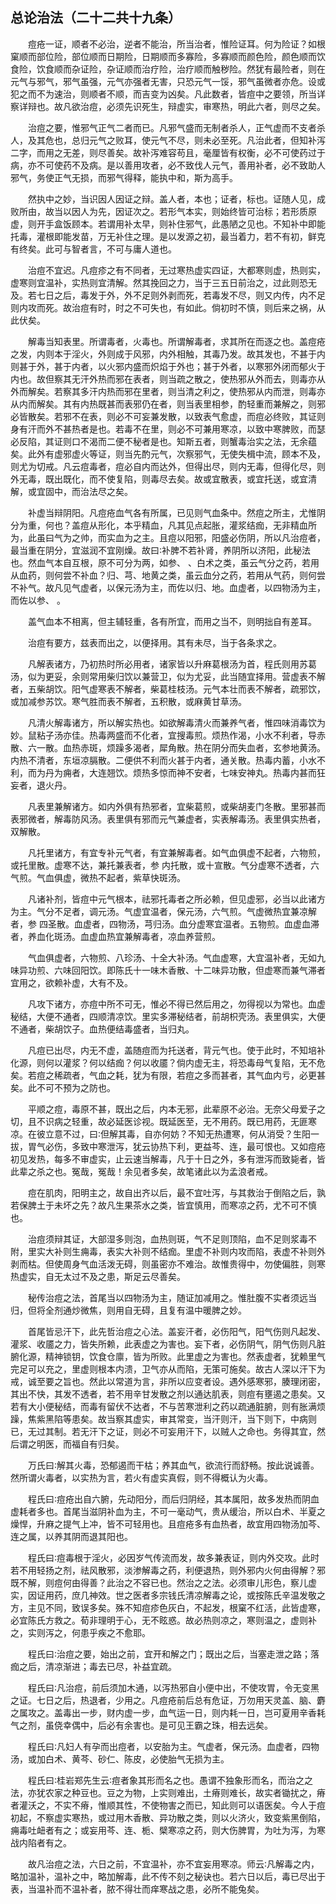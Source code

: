 ## 总论治法（二十二共十九条）


&emsp;&emsp;痘疮一证，顺者不必治，逆者不能治，所当治者，惟险证耳。何为险证？如根窠顺而部位险，部位顺而日期险，日期顺而多寡险，多寡顺而颜色险，颜色顺而饮食险，饮食顺而杂证险，杂证顺而治疗险，治疗顺而触秽险。然犹有最险者，则在元气与邪气，邪气虽强，元气亦强者无害，只恐元气一馁，邪气虽微者亦危。设或犯之而不为速治，则顺者不顺，而吉变为凶矣。凡此数者，皆痘中之要领，所当详察详辩也。故凡欲治痘，必须先识死生，辩虚实，审寒热，明此六者，则尽之矣。

&emsp;&emsp;治痘之要，惟邪气正气二者而已。凡邪气盛而无制者杀人，正气虚而不支者杀人，及其危也，总归元气之败耳，使元气不尽，则未必至死。凡治此者，但知补泻二字，而用之无差，则尽善矣。故补泻难容苟且，毫厘皆有权衡，必不可使药过于病，亦不可使药不及病。是以善用攻者，必不致伐人元气，善用补者，必不致助人邪气，务使正气无损，而邪气得释，能执中和，斯为高手。

&emsp;&emsp;然执中之妙，当识因人因证之辩。盖人者，本也；证者，标也。证随人见，成败所由，故当以因人为先，因证次之。若形气本实，则始终皆可治标；若形质原虚，则开手盒饭顾本。若谓用补太早，则补住邪气，此愚陋之见也。不知补中即能托毒，灌根即能发苗，万无补住之理。是以发源之初，最当着力，若不有初，鲜克有终矣。此可与智者言，不可与庸人道也。

&emsp;&emsp;治痘不宜迟。凡痘疹之有不同者，无过寒热虚实四证，大都寒则虚，热则实，虚寒则宜温补，实热则宜清解。然其挽回之力，当于三五日前治之，过此则恐无及。若七日之后，毒发于外，外不足则外剥而死，若毒发不尽，则又内传，内不足则内攻而死。故治痘有时，时之不可失也，有如此。倘初时不慎，则后来之祸，从此伏矣。

&emsp;&emsp;解毒当知表里。所谓毒者，火毒也。所谓解毒者，求其所在而逐之也。盖痘疮之发，内则本于淫火，外则成于风邪，内外相触，其毒乃发。故其发也，不甚于内则甚于外，甚于内者，以火邪内盛而炽焰于外也；甚于外者，以寒邪外闭而郁火于内也。故但察其无汗外热而邪在表者，则当疏之散之，使热邪从外而去，则毒亦从外而解矣。若察其多汗内热而邪在里者，则当清之利之，使热邪从内而泄，则毒亦从内而解矣。其有内热既甚而表邪仍在者，则当表里相参，酌轻重而兼解之，则邪必皆散矣。若邪不在表，则必不可妄兼发散，以致表气愈虚，而痘必终败，其证则身有汗而外不甚热者是也。若毒不在里，则必不可兼用寒凉，以致中寒脾败，而瑟必反陷，其证则口不渴而二便不秘者是也。知斯五者，则蟹毒治实之法，无余蕴矣。此外有虚邪虚火等证，则当先酌元气，次察邪气，无使失楫中流，顾本不及，则尤为切戒。凡云痘毒者，痘必自内而达外，但得出尽，则内无毒，但得化尽，则外无毒，既出既化，而不使复陷，则毒尽去矣。故或宜散表，或宜托送，或宜清解，或宜固中，而治法尽之矣。

&emsp;&emsp;补虚当辩阴阳。凡痘疮血气各有所属，已见则气血条中。然痘之所主，尤惟阴分为重，何也？盖痘从形化，本乎精血，凡其见点起胀，灌浆结痂，无非精血所为，此虽曰气为之帅，而实血为之主。且痘以阳邪，阳盛必伤阴，所以凡治痘者，最当重在阴分，宜滋润不宜刚燥。故曰∶补脾不若补肾，养阴所以济阳，此秘法也。然血气本自互根，原不可分为两，如参、 、白术之类，虽云气分之药，若用从血药，则何尝不补血？归、芎、地黄之类，虽云血分之药，若用从气药，则何尝不补气。故凡见气虚者，以保元汤为主，而佐以归、地。血虚者，以四物汤为主，而佐以参、 。

&emsp;&emsp;盖气血本不相离，但主辅轻重，各有所宜，而用之当不，则明拙自有差耳。

&emsp;&emsp;治痘有要方，兹表而出之，以便择用。其有未尽，当于各条求之。

&emsp;&emsp;凡解表诸方，乃初热时所必用者，诸家皆以升麻葛根汤为首，程氏则用苏葛汤，似为更妥，余则常用柴归饮以兼营卫，似为尤妥，此当随宜择用。营虚表不解者，五柴胡饮。阳气虚寒表不解者，柴葛桂枝汤。元气本壮而表不解者，疏邪饮，或加减参苏饮。寒气胜而表不解者，五积散，或麻黄甘草汤。

&emsp;&emsp;凡清火解毒诸方，所以解实热也。如欲解毒清火而兼养气者，惟四味消毒饮为妙。鼠粘子汤亦佳。热毒两盛而不化者，宜搜毒煎。烦热作渴，小水不利者，导赤散、六一散。血热赤斑，烦躁多渴者，犀角散。热在阴分而失血者，玄参地黄汤。内热不清者，东垣凉膈散。二便供不利而火甚于内者，通关散。热毒内蓄，小水不利，而为丹为痈者，大连翘饮。烦热多惊而神不安者，七味安神丸。热毒内甚而狂妄者，退火丹。

&emsp;&emsp;凡表里兼解诸方。如内外俱有热邪者，宜柴葛煎，或柴胡麦门冬散。里邪甚而表邪微者，解毒防风汤。表里俱有邪而元气兼虚者，实表解毒汤。表里俱实热者，双解散。

&emsp;&emsp;凡托里诸方，有宜专补元气者，有宜兼解毒者。如气血俱虚不起者，六物煎，或托里散。虚寒不达，兼托兼表者，参 内托散，或十宣散。气分虚寒不透者，六气煎。气血俱虚，微热不起者，紫草快斑汤。

&emsp;&emsp;凡诸补剂，皆痘中元气根本，祛邪托毒者之所必赖，但见虚邪，必当以此诸方为主。气分不足者，调元汤。气虚宜温者，保元汤，六气煎。气虚微热宜兼凉解者，参 四圣散。血虚者，四物汤，芎归汤。血分虚寒宜温者。五物煎。血虚血滞者，养血化斑汤。血虚血热宜兼解毒者，凉血养营煎。

&emsp;&emsp;气血俱虚者，六物煎、八珍汤、十全大补汤。气血虚寒，大宜温补者，无如九味异功煎、六味回阳饮。即陈氏十一味木香散、十二味异功散，但虚寒而兼气滞者宜用之，欲赖补虚，大有不及。

&emsp;&emsp;凡攻下诸方，亦痘中所不可无，惟必不得已然后用之，勿得视以为常也。血虚秘结，大便不通者，四顺清凉饮。里实多滞秘结者，前胡枳壳汤。表里俱实，大便不通者，柴胡饮子。血热便结毒盛者，当归丸。

&emsp;&emsp;凡痘已出尽，内无不虚，盖随痘而为托送者，背元气也。使于此时，不知培补化源，则何以灌浆？何以结痂？何以收靥？倘内虚无主，将恐毒母气复陷，无不危矣。若痘之稀疏者，气血之耗，犹为有限，若痘之多而甚者，其气血内亏，必更甚矣。此不可不预为之防也。

&emsp;&emsp;平顺之痘，毒原不甚，既出之后，内本无邪，此辈原不必治。无奈父母爱子之切，且不识病之轻重，故必延医诊视。既延医至，无不用药。既已用药，无匪寒凉。在彼立意不过，曰∶但解其毒，自亦何妨？不知无热遭寒，何从消受？生阳一拔，胃气必伤，多致中寒泄泻，犹云协热下利，更益芩、连，最可恨也。又如痘疮初见发热，每多不审虚实，止云速当解毒，凡于十日之外，多有泄泻而致毙者，皆此辈之杀之也。冤哉，冤哉！余见者多矣，故笔诸此以为孟浪者戒。

&emsp;&emsp;痘在肌肉，阳明主之，故自出齐以后，最不宜吐泻，与其救治于倒陷之后，孰若保脾土于未坏之先？故凡生果茶水之类，皆宜慎用，而寒凉之药，尤不可不慎也。

&emsp;&emsp;治痘须辩其证，大部湿多则泡，血热则斑，气不足则顶陷，血不足则浆毒不附，里实大补则生痈毒，表实大补则不结痂。里虚不补则内攻而陷，表虚不补则外剥而枯。但使周身气血活泼无碍，则虽密亦不难治。故惟贵得中，勿使偏胜，则寒热虚实，自无太过不及之患，斯足云尽善矣。

&emsp;&emsp;秘传治痘之法，首尾当以四物汤为主，随证加减用之。惟肚腹不实者须远当归，但将全剂通炒微焦，则用自无碍，且复有温中暖脾之妙。

&emsp;&emsp;首尾皆忌汗下，此先哲治痘之心法。盖妄汗者，必伤阳气，阳气伤则凡起发、灌浆、收靥之力，皆失所赖，此表虚之为害也。妄下者，必伤阴气，阴气伤则凡脏腑化源，精神锁钥，饮食仓廪，皆为所败。此里虚之为害也。然表虚者，犹赖里气完足可以充之，里虚则根本内溃，卫气亦从而陷，无策可施矣。故古人深以汗下为戒，诚至要之旨也。然此以常道为言，非所以应变者设。遇外感寒邪，腠理闭密，其出不快，其发不透者，若不用辛甘发散之剂以通达肌表，则痘有壅遏之患矣。又若有大小便秘结，而毒有留伏不达者，不与苦寒泄利之药以疏通脏腑，则有胀满烦躁，焦紫黑陷等患矣。故当察其虚实，审其常变，当汗则汗，当下则下，中病则已，无过其制。若无汗下之证，则必不可妄用汗下，以贼人之命也。务得其宜，然后谓之明医，而福自有归矣。

&emsp;&emsp;万氏曰∶解其火毒，恐郁遏而干枯；养其血气，欲流行而舒畅。按此说诚善。然所谓火毒者，以实热为言，若火有虚实真假，则不得概认为火毒。

&emsp;&emsp;程氏曰∶痘疮出自六腑，先动阳分，而后归阴经，其本属阳，故多发热而阴血虚耗者多也。首尾当滋阴补血为主，不可一毫动气，贵从缓治，所以白术、半夏之燥悍，升麻之提气上冲，皆不可轻用也。且痘疮多有血热者，故宜用四物汤加芩、连之属，以养其阴而退其阳也。

&emsp;&emsp;程氏曰∶痘毒根于淫火，必因岁气传流而发，故多兼表证，则内外交攻。此时若不用轻扬之剂，祛风散邪，淡渗解毒之药，利便退热，则外邪内火何由得解？邪既不解，则痘何由得善？此治之不容已也。然治之之法。必须审儿形色，察儿虚实，因证用药，庶几神效。世之医者多宗钱氏清凉解毒之论，或按陈氏辛温发敬之方，主见不同，致误多矣。殊不知痘疹色灰白，不起发，根窠不红活，此皆虚寒，必宜陈氏方救之。荀非理明于心，无不眩惑。故必热则凉之，寒则温之，虚则补之，实则泻之，何患乎疾之不愈耶。

&emsp;&emsp;程氏曰∶治痘之要，始出之前，宜开和解之门；既出之后，当塞走泄之路；落痂之后，清凉渐进；毒去已尽，补益宜疏。

&emsp;&emsp;程氏曰∶凡治痘，前后须加木通，以泻热邪自小便中出，不使攻胃，令无变黑之证。七日之后，热退者，少用之。凡痘疮前后总有危证，万勿用天灵盖、脑、麝之属攻之。盖毒出一步，财内虚一步，血气运一日，则内耗一日，岂可夏用辛香耗气之剂，虽侥幸偶中，后必有余害也。是可见王霸之珠，相去远矣。

&emsp;&emsp;程氏曰∶凡妇人有孕而出痘者，以安胎为主。气虚者，保元汤。血虚者，四物汤，或加白术、黄芩、砂仁、陈皮，必使胎气无损为主。

&emsp;&emsp;程氏曰∶桂岩郑先生云∶痘者象其形而名之也。愚谓不独象形而名，而治之之法，亦犹农家之种豆也。豆之为物，上实则难出，土瘠则难长，故实者锄扰之，瘠者灌沃之，不实不瘠，惟顺其性，不使物害之而已，知此则可以语医矣。今人于痘初起，不察虚实寒热，或过用木香散、异功散之类，则以火济火，致变紫黑倒陷，痈毒吐衄者有之；或妄用芩、连、栀、檗寒凉之药，则大伤脾胃，为吐为泻，为寒战内陷者有之。

&emsp;&emsp;故凡治痘之法，六日之前，不宜温补，亦不宜妄用寒凉。师云∶凡解毒之内，略加温补，温补之中，略加解毒，此不传不刻之秘诀也。若六日以后，毒已尽出于表，当温补而不温补者，脓不得壮而痒寒战之患，必所不能兔矣。

